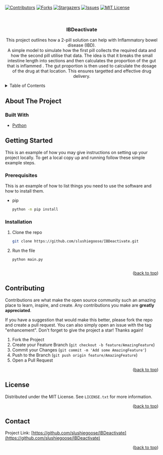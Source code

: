 <div id="top"></div>


<!-- PROJECT SHIELDS -->
<!--
*** I'm using markdown "reference style" links for readability.
*** Reference links are enclosed in brackets [ ] instead of parentheses ( ).
*** See the bottom of this document for the declaration of the reference variables
*** for contributors-url, forks-url, etc. This is an optional, concise syntax you may use.
*** https://www.markdownguide.org/basic-syntax/#reference-style-links
-->
[![Contributors][contributors-shield]][contributors-url]
[![Forks][forks-shield]][forks-url]
[![Stargazers][stars-shield]][stars-url]
[![Issues][issues-shield]][issues-url]
[![MIT License][license-shield]][license-url]



<!-- PROJECT LOGO -->
<br />
<div align="center">
  <a href="https://github.com/slushiegoose/IBDeactivate">
  </a>

<h3 align="center">IBDeactivate</h3>

  <p align="center">
    This project outlines how a 2-pill solution can help with Inflammatory bowel disease (IBD).
    <br/>
    A simple model to simulate how the first pill collects the required data and how the second pill utilise that data.
 The idea is that it breaks the small intestine length into sections and then calculates the proportion of the gut that is inflammed
. The gut proportion is then used to calculate the dosage of the drug at that location. This ensures targetted and effective drug delivery.
  
  </p>
</div>



<!-- TABLE OF CONTENTS -->
<details>
  <summary>Table of Contents</summary>
  <ol>
    <li>
      <a href="#about-the-project">About The Project</a>
      <ul>
        <li><a href="#built-with">Built With</a></li>
      </ul>
    </li>
    <li>
      <a href="#getting-started">Getting Started</a>
      <ul>
        <li><a href="#prerequisites">Prerequisites</a></li>
        <li><a href="#installation">Installation</a></li>
      </ul>
    </li>
    <li><a href="#usage">Usage</a></li>
    <li><a href="#roadmap">Roadmap</a></li>
    <li><a href="#contributing">Contributing</a></li>
    <li><a href="#license">License</a></li>
    <li><a href="#contact">Contact</a></li>
    <li><a href="#acknowledgments">Acknowledgments</a></li>
  </ol>
</details>



<!-- ABOUT THE PROJECT -->
## About The Project



### Built With

* [Python](https://www.python.org/)





<!-- GETTING STARTED -->
## Getting Started

This is an example of how you may give instructions on setting up your project locally.
To get a local copy up and running follow these simple example steps.

### Prerequisites

This is an example of how to list things you need to use the software and how to install them.
* pip
  ```sh
  python -m pip install
  ```

### Installation

1. Clone the repo
   ```sh
   git clone https://github.com/slushiegoose/IBDeactivate.git
   ```
2. Run the file
   ```sh
   python main.py
   ```

   ```

<p align="right">(<a href="#top">back to top</a>)</p>




<!-- CONTRIBUTING -->
## Contributing

Contributions are what make the open source community such an amazing place to learn, inspire, and create. Any contributions you make are **greatly appreciated**.

If you have a suggestion that would make this better, please fork the repo and create a pull request. You can also simply open an issue with the tag "enhancement".
Don't forget to give the project a star! Thanks again!

1. Fork the Project
2. Create your Feature Branch (`git checkout -b feature/AmazingFeature`)
3. Commit your Changes (`git commit -m 'Add some AmazingFeature'`)
4. Push to the Branch (`git push origin feature/AmazingFeature`)
5. Open a Pull Request

<p align="right">(<a href="#top">back to top</a>)</p>



<!-- LICENSE -->
## License

Distributed under the MIT License. See `LICENSE.txt` for more information.

<p align="right">(<a href="#top">back to top</a>)</p>



<!-- CONTACT -->
## Contact



Project Link: [https://github.com/slushiegoose/IBDeactivate](https://github.com/slushiegoose/IBDeactivate)

<p align="right">(<a href="#top">back to top</a>)</p>





<!-- MARKDOWN LINKS & IMAGES -->
<!-- https://www.markdownguide.org/basic-syntax/#reference-style-links -->
[contributors-shield]: https://img.shields.io/github/contributors/slushiegoose/IBDeactivate.svg?style=for-the-badge
[contributors-url]: https://github.com/slushiegoose/IBDeactivate/graphs/contributors
[forks-shield]: https://img.shields.io/github/forks/slushiegoose/IBDeactivate.svg?style=for-the-badge
[forks-url]: https://github.com/slushiegoose/IBDeactivate/network/members
[stars-shield]: https://img.shields.io/github/stars/slushiegoose/IBDeactivate.svg?style=for-the-badge
[stars-url]: https://github.com/slushiegoose/IBDeactivate/stargazers
[issues-shield]: https://img.shields.io/github/issues/slushiegoose/IBDeactivate.svg?style=for-the-badge
[issues-url]: https://github.com/slushiegoose/IBDeactivate/issues
[license-shield]: https://img.shields.io/github/license/slushiegoose/IBDeactivate.svg?style=for-the-badge
[license-url]: https://github.com/slushiegoose/IBDeactivate/blob/master/LICENSE.txt
[linkedin-shield]: https://img.shields.io/badge/-LinkedIn-black.svg?style=for-the-badge&logo=linkedin&colorB=555
[product-screenshot]: images/screenshot.png